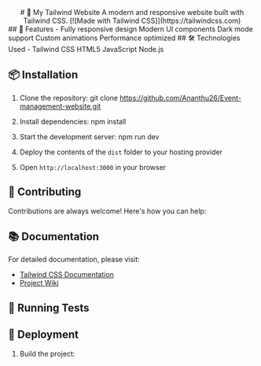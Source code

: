 <div align="center">
# 🌟 My Tailwind Website
A modern and responsive website built with Tailwind CSS.
[![Made with Tailwind CSS]](https://tailwindcss.com)
</div>
## 🚀 Features
- Fully responsive design
 Modern UI components
 Dark mode support
 Custom animations
 Performance optimized
## 🛠️ Technologies Used
- Tailwind CSS
 HTML5
 JavaScript
 Node.js

## 📦 Installation

1. Clone the repository:
git clone https://github.com/Ananthu26/Event-management-website.git

2. Install dependencies:
npm install

3. Start the development server:
npm run dev

4. Deploy the contents of the `dist` folder to your hosting provider

5. Open `http://localhost:3000` in your browser


## 👥 Contributing

Contributions are always welcome! Here's how you can help:

## 📚 Documentation

For detailed documentation, please visit:
- [Tailwind CSS Documentation](https://tailwindcss.com/docs)
- [Project Wiki](https://github.com/yourusername/your-repo-name/wiki)

## 🧪 Running Tests


## 🚀 Deployment

1. Build the project:
